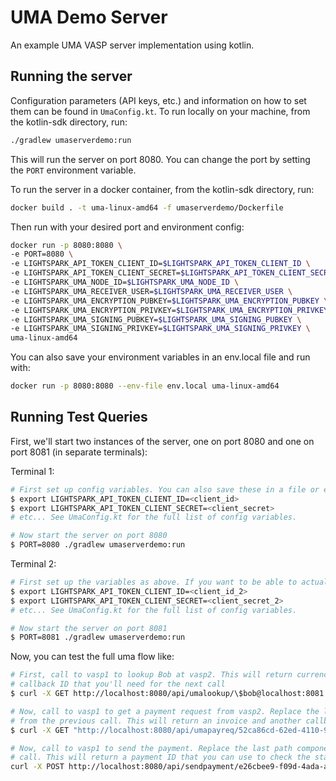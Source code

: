 # UMA Demo Server

An example UMA VASP server implementation using kotlin.

## Running the server

Configuration parameters (API keys, etc.) and information on how to set them can be found in `UmaConfig.kt`.
To run locally on your machine, from the kotlin-sdk directory, run:

```bash
./gradlew umaserverdemo:run
```

This will run the server on port 8080. You can change the port by setting the `PORT` environment variable.

To run the server in a docker container, from the kotlin-sdk directory, run:

```bash
docker build . -t uma-linux-amd64 -f umaserverdemo/Dockerfile
```

Then run with your desired port and environment config:

```bash
docker run -p 8080:8080 \
-e PORT=8080 \
-e LIGHTSPARK_API_TOKEN_CLIENT_ID=$LIGHTSPARK_API_TOKEN_CLIENT_ID \
-e LIGHTSPARK_API_TOKEN_CLIENT_SECRET=$LIGHTSPARK_API_TOKEN_CLIENT_SECRET \
-e LIGHTSPARK_UMA_NODE_ID=$LIGHTSPARK_UMA_NODE_ID \
-e LIGHTSPARK_UMA_RECEIVER_USER=$LIGHTSPARK_UMA_RECEIVER_USER \
-e LIGHTSPARK_UMA_ENCRYPTION_PUBKEY=$LIGHTSPARK_UMA_ENCRYPTION_PUBKEY \
-e LIGHTSPARK_UMA_ENCRYPTION_PRIVKEY=$LIGHTSPARK_UMA_ENCRYPTION_PRIVKEY \
-e LIGHTSPARK_UMA_SIGNING_PUBKEY=$LIGHTSPARK_UMA_SIGNING_PUBKEY \
-e LIGHTSPARK_UMA_SIGNING_PRIVKEY=$LIGHTSPARK_UMA_SIGNING_PRIVKEY \
uma-linux-amd64
```

You can also save your environment variables in an env.local file and run with:

```bash
docker run -p 8080:8080 --env-file env.local uma-linux-amd64
```

## Running Test Queries

First, we'll start two instances of the server, one on port 8080 and one on port 8081 (in separate terminals):

Terminal 1:

```bash
# First set up config variables. You can also save these in a file or export them to your environment.
$ export LIGHTSPARK_API_TOKEN_CLIENT_ID=<client_id>
$ export LIGHTSPARK_API_TOKEN_CLIENT_SECRET=<client_secret>
# etc... See UmaConfig.kt for the full list of config variables.

# Now start the server on port 8080
$ PORT=8080 ./gradlew umaserverdemo:run
```

Terminal 2:

```bash
# First set up the variables as above. If you want to be able to actually send payments, use a different account.
$ export LIGHTSPARK_API_TOKEN_CLIENT_ID=<client_id_2>
$ export LIGHTSPARK_API_TOKEN_CLIENT_SECRET=<client_secret_2>
# etc... See UmaConfig.kt for the full list of config variables.

# Now start the server on port 8081
$ PORT=8081 ./gradlew umaserverdemo:run
```

Now, you can test the full uma flow like:

```bash
# First, call to vasp1 to lookup Bob at vasp2. This will return currency conversion info, etc. It will also contain a 
# callback ID that you'll need for the next call
$ curl -X GET http://localhost:8080/api/umalookup/\$bob@localhost:8081

# Now, call to vasp1 to get a payment request from vasp2. Replace the last path component here with the callbackUuid
# from the previous call. This will return an invoice and another callback ID that you'll need for the next call.
$ curl -X GET "http://localhost:8080/api/umapayreq/52ca86cd-62ed-4110-9774-4e07b9aa1f0e?amount=100&currencyCode=USD"

# Now, call to vasp1 to send the payment. Replace the last path component here with the callbackUuid from the payreq
# call. This will return a payment ID that you can use to check the status of the payment.
curl -X POST http://localhost:8080/api/sendpayment/e26cbee9-f09d-4ada-a731-965cbd043d50
```
